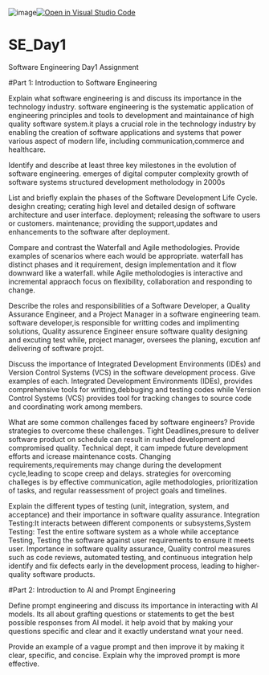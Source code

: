 ![image](https://github.com/user-attachments/assets/7de33ee9-b703-4dab-b1b1-393172dd275f)[![Open in Visual Studio Code](https://classroom.github.com/assets/open-in-vscode-2e0aaae1b6195c2367325f4f02e2d04e9abb55f0b24a779b69b11b9e10269abc.svg)](https://classroom.github.com/online_ide?assignment_repo_id=15575572&assignment_repo_type=AssignmentRepo)
# SE_Day1
Software Engineering Day1 Assignment

#Part 1: Introduction to Software Engineering

Explain what software engineering is and discuss its importance in the technology industry.
software engineering is the systematic application of engineering principles and tools to development and maintainance of high quality software system.it plays a crucial role in the technology industry by enabling the creation of software applications and systems that power various aspect of modern life, including communication,commerce and healthcare. 

Identify and describe at least three key milestones in the evolution of software engineering.
emerges of digital computer
complexity growth of software systems
structured development metholodogy in 2000s

List and briefly explain the phases of the Software Development Life Cycle.
desighn creating; cerating high level and detailed design of software architecture and user interface.
deployment; releasing the software to users or customers.
maintenance; providing the support,updates and enhancements to the software after deployment.

Compare and contrast the Waterfall and Agile methodologies. Provide examples of scenarios where each would be appropriate.
waterfall has distinct phases and it requirement, design implementation and it flow downward like a waterfall. while Agile metholodogies is interactive and incremental appraoch focus on flexibility, collaboration and responding to change.  

Describe the roles and responsibilities of a Software Developer, a Quality Assurance Engineer, and a Project Manager in a software engineering team.
software developer,is responsible for writting codes and implimenting solutions, Quality assurence Engineer ensure software quality designing and excuting test while, project manager, oversees the planing, excution anf delivering of software projct.

Discuss the importance of Integrated Development Environments (IDEs) and Version Control Systems (VCS) in the software development process. Give examples of each.
Integrated Development Environments (IDEs), provides comprehensive tools for writting,debbuging and testing codes while Version Control Systems (VCS) provides tool for tracking changes to source code and coordinating work among members. 

What are some common challenges faced by software engineers? Provide strategies to overcome these challenges.
Tight Deadlines,presure to deliver software product on schedule can result in rushed development and compromised quality. 
Technical dept, it cam impede future development efforts and icrease maintenance costs.
Changing requirements,requirements may change during the development cycle,leading to scope creep and delays.
strategies for overcoming challeges is by effective communication, agile methodologies, prioritization of tasks, and regular reassessment of project goals and timelines.

Explain the different types of testing (unit, integration, system, and acceptance) and their importance in software quality assurance.
Integration Testing:It interacts between different components or subsystems,System Testing: Test the entire software system as a whole while acceptance Testing, Testing the software against user requirements to ensure it meets user.
Importance in software quality assurance, Quality control measures such as code reviews, automated testing, and continuous integration help identify and fix defects early in the development process, leading to higher-quality software products.

#Part 2: Introduction to AI and Prompt Engineering


Define prompt engineering and discuss its importance in interacting with AI models.
Its all about grafting questions or statements to get the best possible responses from AI model.
it help avoid that by making your questions specific and clear and it exactly understand wnat your need.


Provide an example of a vague prompt and then improve it by making it clear, specific, and concise. Explain why the improved prompt is more effective.
 
